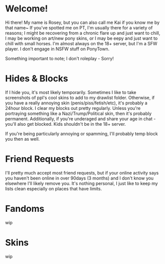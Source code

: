 # Welcome!
Hi there! My name is Rosey, but you can also call me Kai if you know me by that name~ If you've spotted me on PT, I'm usually there for a variety of reasons; I might be recovering from a chronic flare up and just want to chill, I may be working on art/new pony skins, or I may be eepy and just want to chill with small horses. I'm almost always on the 18+ server, but I'm a SFW player. I don't engage in NSFW stuff on PonyTown.

Something important to note; I don't roleplay - Sorry!

# Hides & Blocks
If I hide you, it's most likely temporarily. Sometimes I like to take screenshots of ppl's cool skins to add to my drawlist folder. Otherwise, if you have a really annoying skin (penis/piss/fetish/etc), it's probably a 24hour block. I clear my blocks out pretty regularly. Unless you're portraying something like a Nazi/Trump/Political skin, then it's probably permanent. Additionally, if you're underaged and share your age in chat - you'll also get blocked. Kids shouldn't be in the 18+ server.

If you're being particularly annoying or spamming, I'll probably temp block you then as well.

# Friend Requests
I'll pretty much accept most friend requests, but if your online activity says you haven't been online in over 90days (3 months) and I don't know you elsewhere I'll likely remove you. It's nothing personal, I just like to keep my lists clean especially on places that have limits. 

# Fandoms
wip

# Skins
wip
